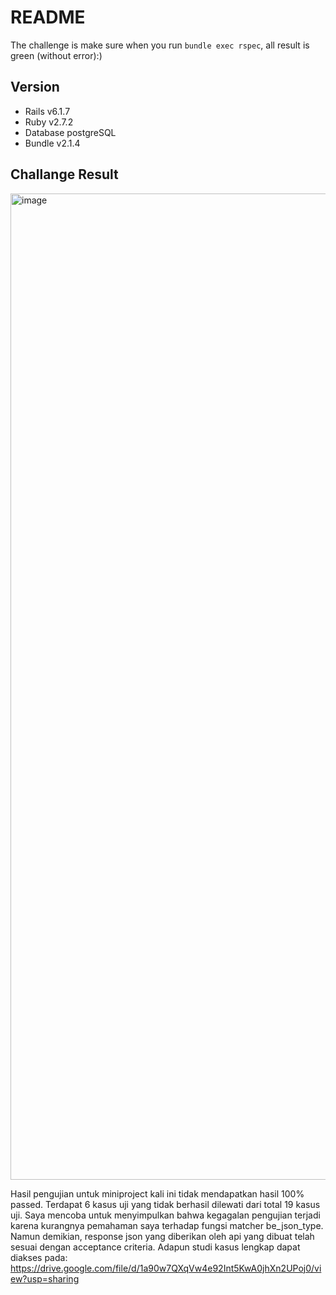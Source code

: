 # README

The challenge is make sure when you run `bundle exec rspec`, all result is green (without error):) 

## Version
* Rails v6.1.7
* Ruby v2.7.2
* Database postgreSQL
* Bundle v2.1.4

## Challange Result
<img width="1578" alt="image" src="https://github.com/yolobi/messenger-api/assets/79181427/a6c09fb3-b406-4c73-a923-fa35e2308281">

Hasil pengujian untuk miniproject kali ini tidak mendapatkan hasil 100% passed. Terdapat 6 kasus uji yang tidak berhasil dilewati dari total 19 kasus uji. Saya mencoba untuk menyimpulkan bahwa kegagalan pengujian terjadi karena kurangnya pemahaman saya terhadap fungsi matcher be_json_type. Namun demikian, response json yang diberikan oleh api yang dibuat telah sesuai dengan acceptance criteria. Adapun studi kasus lengkap dapat diakses pada: https://drive.google.com/file/d/1a90w7QXqVw4e92Int5KwA0jhXn2UPoj0/view?usp=sharing
